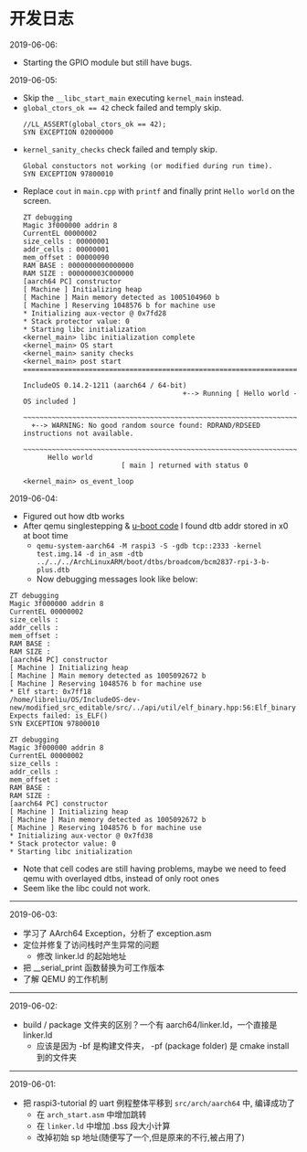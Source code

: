 # 开发日志

2019-06-06:
- Starting the GPIO module but still have bugs.

2019-06-05:
- Skip the `__libc_start_main` executing `kernel_main` instead.
- `global_ctors_ok == 42` check failed and temply skip.
  ```
  //LL_ASSERT(global_ctors_ok == 42);
  SYN EXCEPTION 02000000
  ```
- `kernel_sanity_checks` check failed and temply skip.
  ```
  Global constuctors not working (or modified during run time).
  SYN EXCEPTION 97800010
  ```
- Replace `cout` in `main.cpp` with `printf` and finally print `Hello world` on the screen.
  ```
  ZT debugging
  Magic 3f000000 addrin 8
  CurrentEL 00000002
  size_cells : 00000001
  addr_cells : 00000001
  mem_offset : 00000090
  RAM BASE : 0000000000000000
  RAM SIZE : 000000003C000000
  [aarch64 PC] constructor 
  [ Machine ] Initializing heap
  [ Machine ] Main memory detected as 1005104960 b
  [ Machine ] Reserving 1048576 b for machine use 
  * Initializing aux-vector @ 0x7fd28
  * Stack protector value: 0
  * Starting libc initialization
  <kernel_main> libc initialization complete 
  <kernel_main> OS start 
  <kernel_main> sanity checks 
  <kernel_main> post start 
  ================================================================================
                                                                                IncludeOS 0.14.2-1211 (aarch64 / 64-bit)
                                         +--> Running [ Hello world - OS included ]
   ~~~~~~~~~~~~~~~~~~~~~~~~~~~~~~~~~~~~~~~~~~~~~~~~~~~~~~~~~~~~~~~~~~~~~~~~~~~~~~~~
    +--> WARNING: No good random source found: RDRAND/RDSEED instructions not available.
        ~~~~~~~~~~~~~~~~~~~~~~~~~~~~~~~~~~~~~~~~~~~~~~~~~~~~~~~~~~~~~~~~~~~~~~~~~~~~~~~~
        Hello world
                          [ main ] returned with status 0
                                                         <kernel_main> os_event_loop
  ```
  
2019-06-04:
- Figured out how dtb works
- After qemu singlestepping & [u-boot code](https://github.com/u-boot/u-boot/blob/master/board/raspberrypi/rpi/lowlevel_init.S) I found dtb addr stored in x0 at boot time
  - `qemu-system-aarch64 -M raspi3 -S -gdb tcp::2333 -kernel test.img.14 -d in_asm -dtb ../../../ArchLinuxARM/boot/dtbs/broadcom/bcm2837-rpi-3-b-plus.dtb`
  - Now debugging messages look like below:
```
ZT debugging
Magic 3f000000 addrin 8
CurrentEL 00000002
size_cells : 
addr_cells : 
mem_offset : 
RAM BASE : 
RAM SIZE : 
[aarch64 PC] constructor 
[ Machine ] Initializing heap
[ Machine ] Main memory detected as 1005092672 b
[ Machine ] Reserving 1048576 b for machine use 
* Elf start: 0x7ff18
/home/libreliu/OS/IncludeOS-dev-new/modified_src_editable/src/../api/util/elf_binary.hpp:56:Elf_binary Expects failed: is_ELF() 
SYN EXCEPTION 97800010
```

```
ZT debugging
Magic 3f000000 addrin 8
CurrentEL 00000002
size_cells : 
addr_cells : 
mem_offset : 
RAM BASE : 
RAM SIZE : 
[aarch64 PC] constructor 
[ Machine ] Initializing heap
[ Machine ] Main memory detected as 1005092672 b
[ Machine ] Reserving 1048576 b for machine use 
* Initializing aux-vector @ 0x7fd38
* Stack protector value: 0
* Starting libc initialization
```
  - Note that cell codes are still having problems, maybe we need to feed qemu with overlayed dtbs, instead of only root ones
  - Seem like the libc could not work.
-----
2019-06-03:
- 学习了 AArch64 Exception，分析了 exception.asm
- 定位并修复了访问栈时产生异常的问题
  - 修改 linker.ld 的起始地址
- 把 __serial_print 函数替换为可工作版本
- 了解 QEMU 的工作机制
-----
2019-06-02:
- build / package 文件夹的区别？一个有 aarch64/linker.ld，一个直接是 linker.ld
  - 应该是因为 -bf 是构建文件夹， -pf (package folder) 是 cmake install 到的文件夹

-----
2019-06-01:
- 把 raspi3-tutorial 的 uart 例程整体平移到 `src/arch/aarch64` 中, 编译成功了
  - 在 `arch_start.asm` 中增加跳转
  - 在 `linker.ld` 中增加 .bss 段大小计算
  - 改掉初始 sp 地址(随便写了一个,但是原来的不行,被占用了)
